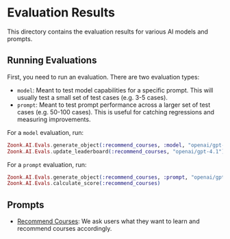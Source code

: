# Evaluation Results

This directory contains the evaluation results for various AI models and prompts.

## Running Evaluations

First, you need to run an evaluation. There are two evaluation types:

- `model`: Meant to test model capabilities for a specific prompt. This will usually test a small set of test cases (e.g. 3-5 cases).
- `prompt`: Meant to test prompt performance across a larger set of test cases (e.g. 50-100 cases). This is useful for catching regressions and measuring improvements.

For a `model` evaluation, run:

```elixir
Zoonk.AI.Evals.generate_object(:recommend_courses, :model, "openai/gpt-4.1")
Zoonk.AI.Evals.update_leaderboard(:recommend_courses, "openai/gpt-4.1")
```

For a `prompt` evaluation, run:

```elixir
Zoonk.AI.Evals.generate_object(:recommend_courses, :prompt, "openai/gpt-4.1")
Zoonk.AI.Evals.calculate_score(:recommend_courses)
```

## Prompts

- [Recommend Courses](recommend_courses.md): We ask users what they want to learn and recommend courses accordingly.
